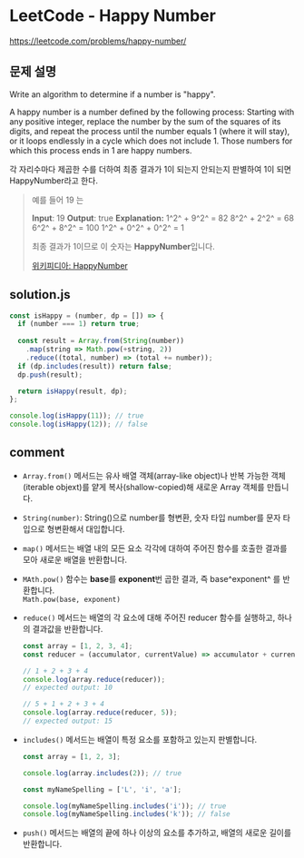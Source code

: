 # LeetCode - Happy Number
https://leetcode.com/problems/happy-number/  

## 문제 설명
Write an algorithm to determine if a number is "happy".  

A happy number is a number defined by the following process: Starting with any positive integer, replace the number by the sum of the squares of its digits, and repeat the process until the number equals 1 (where it will stay), or it loops endlessly in a cycle which does not include 1. Those numbers for which this process ends in 1 are happy numbers.  

각 자리수마다 제곱한 수를 더하여 최종 결과가 1이 되는지 안되는지 판별하여 1이 되면 HappyNumber라고 한다.  

> 예를 들어 19 는  
> 
> **Input**: 19
> **Output**: true
> **Explanation:** 
> 1^2^ + 9^2^ = 82
> 8^2^ + 2^2^ = 68
> 6^2^ + 8^2^ = 100
> 1^2^ + 0^2^ + 0^2^ = 1 
> 
> 최종 결과가 1이므로 이 숫자는 **HappyNumber**입니다.   
> 
> [위키피디아: HappyNumber](https://en.wikipedia.org/wiki/Happy_number)  


## solution.js
``` javascript
const isHappy = (number, dp = []) => {
  if (number === 1) return true;
  
  const result = Array.from(String(number))
    .map(string => Math.pow(+string, 2))
    .reduce((total, number) => (total += number));
  if (dp.includes(result)) return false;
  dp.push(result);

  return isHappy(result, dp);
};

console.log(isHappy(11)); // true
console.log(isHappy(12)); // false
```

## comment
- `Array.from()` 메서드는 유사 배열 객체(array-like object)나 반복 가능한 객체(iterable objext)를 얕게 복사(shallow-copied)해 새로운 Array 객체를 만듭니다.  

- `String(number)`: String()으로 number를 형변환, 숫자 타입 number를 문자 타입으로 형변환해서 대입합니다.  

- `map()` 메서드는 배열 내의 모든 요소 각각에 대하여 주어진 함수를 호출한 결과를 모아 새로운 배열을 반환합니다.  

- `MAth.pow()` 함수는 **base**를 **exponent**번 곱한 결과, 즉 base^exponent^ 를 반환합니다.  
    `Math.pow(base, exponent)`

- `reduce()` 메서드는 배열의 각 요소에 대해 주어진 reducer 함수를 실행하고, 하나의 결과값을 반환합니다. 
    ``` javascript
    const array = [1, 2, 3, 4];
    const reducer = (accumulator, currentValue) => accumulator + currentValue;
    
    // 1 + 2 + 3 + 4
    console.log(array.reduce(reducer)); 
  // expected output: 10
  
  // 5 + 1 + 2 + 3 + 4
  console.log(array.reduce(reducer, 5));
  // expected output: 15
    ```

- `includes()` 메서드는 배열이 특정 요소를 포함하고 있는지 판별합니다.  
    ``` javascript
    const array = [1, 2, 3];
    
    console.log(array.includes(2)); // true
    
    const myNameSpelling = ['L', 'i', 'a'];
    
    console.log(myNameSpelling.includes('i')); // true
    console.log(myNameSpelling.includes('k')); // false
    ```

- `push()` 메서드는 배열의 끝에 하나 이상의 요소를 추가하고, 배열의 새로운 길이를 반환합니다.  

